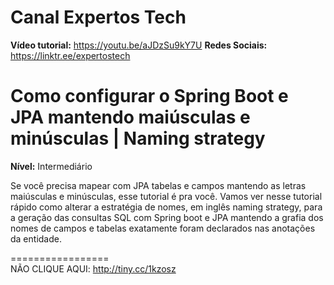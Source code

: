 # Canal Expertos Tech

**Vídeo tutorial:** https://youtu.be/aJDzSu9kY7U
**Redes Sociais:** https://linktr.ee/expertostech  

# Como configurar o Spring Boot e JPA mantendo maiúsculas e minúsculas | Naming strategy

**Nível:** Intermediário

Se você precisa mapear com JPA tabelas e campos mantendo as letras maiúsculas e minúsculas, esse tutorial é pra você. 
Vamos ver nesse tutorial rápido como alterar a estratégia de nomes, em inglês naming strategy, para a geração das consultas SQL com Spring boot e JPA mantendo a grafia dos nomes de campos e tabelas exatamente foram declarados nas anotações da entidade.

=================  
NÃO CLIQUE AQUI: http://tiny.cc/1kzosz 
